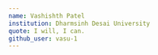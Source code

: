 ```yaml
---
name: Vashishth Patel
institution: Dharmsinh Desai University
quote: I will, I can.
github_user: vasu-1
---
```

